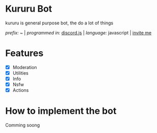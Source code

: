 # Kururu Bot
kururu is general purpose bot, the do a lot of things 

*prefix:* ~ | *programmed in:* [discord.js](https://discord.js.org/) | *language:* javascript | [invite me]( https://discordapp.com/api/oauth2/authorize?client_id=469288778674995213&permissions=8&scope=bot) 

# Features
- [x] Moderation
- [x] Utilities
- [x] Info 
- [x] Nsfw 
- [x] Actions
# How to implement the bot 
Comming soong
